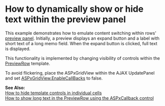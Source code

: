 # How to dynamically show or hide text within the preview panel


<p>This example demonstrates how to emulate content switching within rows' <a href="http://documentation.devexpress.com/#AspNet/CustomDocument3672">preview panel</a>. Initially, a preview displays an expand button and a label with short text of a long memo field. When the expand button is clicked, full text is displayed.</p><p>This functionality is implemented by changing visibility of controls within the <a href="http://documentation.devexpress.com/#AspNet/DevExpressWebASPxGridViewGridViewTemplates_PreviewRowtopic">PreviewRow</a> template.</p><p>To avoid flickering, place the ASPxGridView within the AJAX UpdatePanel and set <a href="http://documentation.devexpress.com/#AspNet/DevExpressWebASPxGridViewASPxGridView_EnableCallBackstopic">ASPxGridView.EnableCallBacks</a> to false.</p><p><strong>See Also:</strong><br />
<a href="https://www.devexpress.com/Support/Center/p/E1385">How to hide template controls in individual cells</a><br />
<a href="https://www.devexpress.com/Support/Center/p/E2287">How to show long text in the PreviewRow using the ASPxCallback control</a></p>

<br/>


